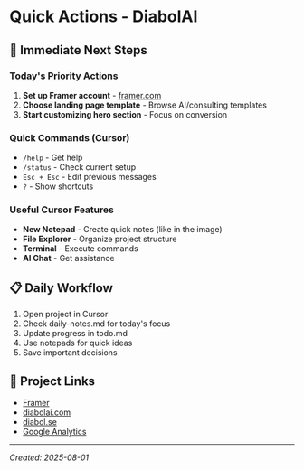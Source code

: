 # Quick Actions - DiabolAI

## 🚀 Immediate Next Steps

### Today's Priority Actions
1. **Set up Framer account** - [framer.com](https://framer.com)
2. **Choose landing page template** - Browse AI/consulting templates
3. **Start customizing hero section** - Focus on conversion

### Quick Commands (Cursor)
- `/help` - Get help
- `/status` - Check current setup
- `Esc + Esc` - Edit previous messages
- `?` - Show shortcuts

### Useful Cursor Features
- **New Notepad** - Create quick notes (like in the image)
- **File Explorer** - Organize project structure
- **Terminal** - Execute commands
- **AI Chat** - Get assistance

## 📋 Daily Workflow
1. Open project in Cursor
2. Check daily-notes.md for today's focus
3. Update progress in todo.md
4. Use notepads for quick ideas
5. Save important decisions

## 🔗 Project Links
- [Framer](https://framer.com)
- [diabolai.com](https://diabolai.com)
- [diabol.se](https://diabol.se)
- [Google Analytics](https://analytics.google.com)

---
*Created: 2025-08-01*
